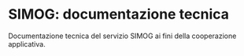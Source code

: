 # SIMOG: documentazione tecnica
Documentazione tecnica del servizio SIMOG ai fini della cooperazione applicativa.
